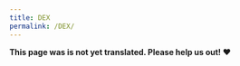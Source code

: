 ```yaml
---
title: DEX
permalink: /DEX/
---
```


**This page was is not yet translated. Please help us out! ❤**
